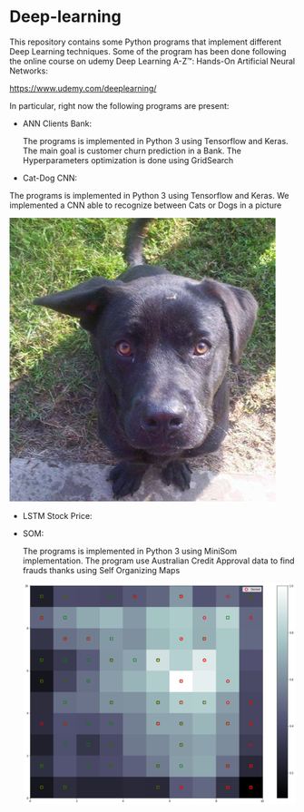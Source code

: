 # Deep-learning
This repository contains some Python programs that implement different Deep Learning techniques.
Some of the program has been done following the online course on udemy Deep Learning A-Z™: Hands-On Artificial Neural Networks:

https://www.udemy.com/deeplearning/

In particular, right now the following programs are present:

* ANN Clients Bank:
   
   The programs is implemented in Python 3 using Tensorflow and Keras. The main goal is customer churn prediction in a Bank. The Hyperparameters optimization is done using GridSearch

* Cat-Dog CNN: 

The programs is implemented in Python 3 using Tensorflow and Keras. We implemented a CNN able to recognize between Cats or Dogs in a picture 

![alt text](Cat-Dog%20CNN/Image%20Example/dog.8.jpg)

* LSTM Stock Price:

* SOM:

  The programs is implemented in Python 3 using MiniSom implementation. The program use Australian Credit Approval data to find frauds thanks using Self Organizing Maps
  
   ![alt text](SOM/Images/somimpl.png)
  
